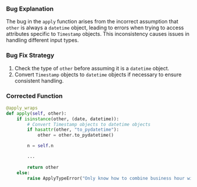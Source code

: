 ### Bug Explanation
The bug in the `apply` function arises from the incorrect assumption that `other` is always a `datetime` object, leading to errors when trying to access attributes specific to `Timestamp` objects. This inconsistency causes issues in handling different input types.

### Bug Fix Strategy
1. Check the type of `other` before assuming it is a `datetime` object.
2. Convert `Timestamp` objects to `datetime` objects if necessary to ensure consistent handling.

### Corrected Function
```python
@apply_wraps
def apply(self, other):
    if isinstance(other, (date, datetime)):
        # Convert Timestamp objects to datetime objects
        if hasattr(other, "to_pydatetime"):
            other = other.to_pydatetime()

        n = self.n

        ...
        
        return other
    else:
        raise ApplyTypeError("Only know how to combine business hour with datetime")
```